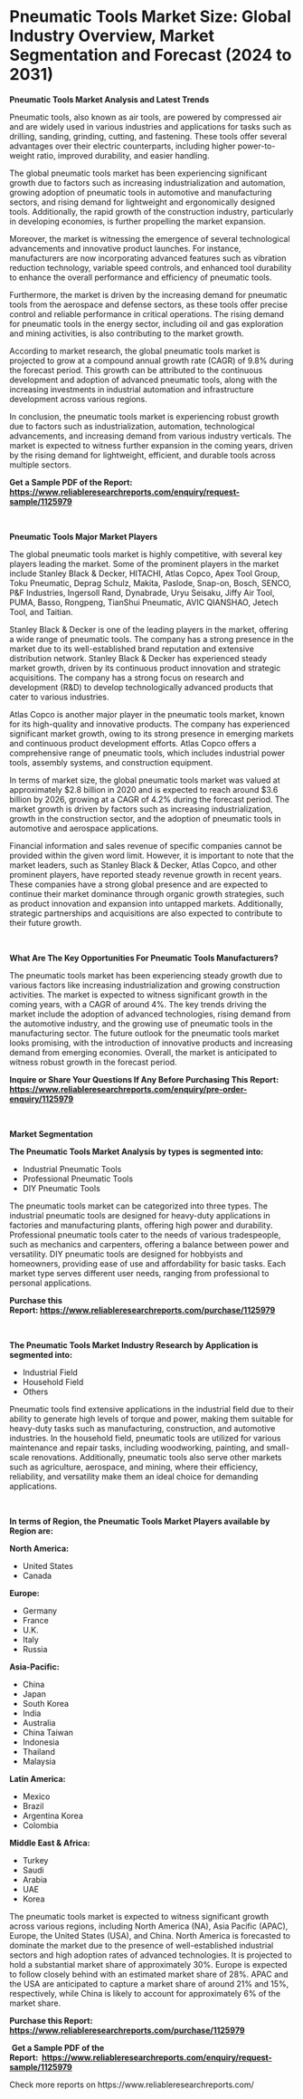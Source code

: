 <p><h1>Pneumatic Tools Market Size: Global Industry Overview, Market Segmentation and Forecast (2024 to 2031)</h1></p><p><strong>Pneumatic Tools Market Analysis and Latest Trends</strong></p>
<p><p>Pneumatic tools, also known as air tools, are powered by compressed air and are widely used in various industries and applications for tasks such as drilling, sanding, grinding, cutting, and fastening. These tools offer several advantages over their electric counterparts, including higher power-to-weight ratio, improved durability, and easier handling.</p><p>The global pneumatic tools market has been experiencing significant growth due to factors such as increasing industrialization and automation, growing adoption of pneumatic tools in automotive and manufacturing sectors, and rising demand for lightweight and ergonomically designed tools. Additionally, the rapid growth of the construction industry, particularly in developing economies, is further propelling the market expansion.</p><p>Moreover, the market is witnessing the emergence of several technological advancements and innovative product launches. For instance, manufacturers are now incorporating advanced features such as vibration reduction technology, variable speed controls, and enhanced tool durability to enhance the overall performance and efficiency of pneumatic tools.</p><p>Furthermore, the market is driven by the increasing demand for pneumatic tools from the aerospace and defense sectors, as these tools offer precise control and reliable performance in critical operations. The rising demand for pneumatic tools in the energy sector, including oil and gas exploration and mining activities, is also contributing to the market growth.</p><p>According to market research, the global pneumatic tools market is projected to grow at a compound annual growth rate (CAGR) of 9.8% during the forecast period. This growth can be attributed to the continuous development and adoption of advanced pneumatic tools, along with the increasing investments in industrial automation and infrastructure development across various regions.</p><p>In conclusion, the pneumatic tools market is experiencing robust growth due to factors such as industrialization, automation, technological advancements, and increasing demand from various industry verticals. The market is expected to witness further expansion in the coming years, driven by the rising demand for lightweight, efficient, and durable tools across multiple sectors.</p></p>
<p><strong>Get a Sample PDF of the Report:&nbsp; <a href="https://www.reliableresearchreports.com/enquiry/request-sample/1125979">https://www.reliableresearchreports.com/enquiry/request-sample/1125979</a></strong></p>
<p>&nbsp;</p>
<p><strong>Pneumatic Tools Major Market Players</strong></p>
<p><p>The global pneumatic tools market is highly competitive, with several key players leading the market. Some of the prominent players in the market include Stanley Black & Decker, HITACHI, Atlas Copco, Apex Tool Group, Toku Pneumatic, Deprag Schulz, Makita, Paslode, Snap-on, Bosch, SENCO, P&F Industries, Ingersoll Rand, Dynabrade, Uryu Seisaku, Jiffy Air Tool, PUMA, Basso, Rongpeng, TianShui Pneumatic, AVIC QIANSHAO, Jetech Tool, and Taitian.</p><p>Stanley Black & Decker is one of the leading players in the market, offering a wide range of pneumatic tools. The company has a strong presence in the market due to its well-established brand reputation and extensive distribution network. Stanley Black & Decker has experienced steady market growth, driven by its continuous product innovation and strategic acquisitions. The company has a strong focus on research and development (R&D) to develop technologically advanced products that cater to various industries. </p><p>Atlas Copco is another major player in the pneumatic tools market, known for its high-quality and innovative products. The company has experienced significant market growth, owing to its strong presence in emerging markets and continuous product development efforts. Atlas Copco offers a comprehensive range of pneumatic tools, which includes industrial power tools, assembly systems, and construction equipment.</p><p>In terms of market size, the global pneumatic tools market was valued at approximately $2.8 billion in 2020 and is expected to reach around $3.6 billion by 2026, growing at a CAGR of 4.2% during the forecast period. The market growth is driven by factors such as increasing industrialization, growth in the construction sector, and the adoption of pneumatic tools in automotive and aerospace applications.</p><p>Financial information and sales revenue of specific companies cannot be provided within the given word limit. However, it is important to note that the market leaders, such as Stanley Black & Decker, Atlas Copco, and other prominent players, have reported steady revenue growth in recent years. These companies have a strong global presence and are expected to continue their market dominance through organic growth strategies, such as product innovation and expansion into untapped markets. Additionally, strategic partnerships and acquisitions are also expected to contribute to their future growth.</p></p>
<p>&nbsp;</p>
<p><strong>What Are The Key Opportunities For Pneumatic Tools Manufacturers?</strong></p>
<p><p>The pneumatic tools market has been experiencing steady growth due to various factors like increasing industrialization and growing construction activities. The market is expected to witness significant growth in the coming years, with a CAGR of around 4%. The key trends driving the market include the adoption of advanced technologies, rising demand from the automotive industry, and the growing use of pneumatic tools in the manufacturing sector. The future outlook for the pneumatic tools market looks promising, with the introduction of innovative products and increasing demand from emerging economies. Overall, the market is anticipated to witness robust growth in the forecast period.</p></p>
<p><strong>Inquire or Share Your Questions If Any Before Purchasing This Report: <a href="https://www.reliableresearchreports.com/enquiry/pre-order-enquiry/1125979">https://www.reliableresearchreports.com/enquiry/pre-order-enquiry/1125979</a></strong></p>
<p>&nbsp;</p>
<p><strong>Market Segmentation</strong></p>
<p><strong>The Pneumatic Tools Market Analysis by types is segmented into:</strong></p>
<p><ul><li>Industrial Pneumatic Tools</li><li>Professional Pneumatic Tools</li><li>DIY Pneumatic Tools</li></ul></p>
<p><p>The pneumatic tools market can be categorized into three types. The industrial pneumatic tools are designed for heavy-duty applications in factories and manufacturing plants, offering high power and durability. Professional pneumatic tools cater to the needs of various tradespeople, such as mechanics and carpenters, offering a balance between power and versatility. DIY pneumatic tools are designed for hobbyists and homeowners, providing ease of use and affordability for basic tasks. Each market type serves different user needs, ranging from professional to personal applications.</p></p>
<p><strong>Purchase this Report:&nbsp;<a href="https://www.reliableresearchreports.com/purchase/1125979">https://www.reliableresearchreports.com/purchase/1125979</a></strong></p>
<p>&nbsp;</p>
<p><strong>The Pneumatic Tools Market Industry Research by Application is segmented into:</strong></p>
<p><ul><li>Industrial Field</li><li>Household Field</li><li>Others</li></ul></p>
<p><p>Pneumatic tools find extensive applications in the industrial field due to their ability to generate high levels of torque and power, making them suitable for heavy-duty tasks such as manufacturing, construction, and automotive industries. In the household field, pneumatic tools are utilized for various maintenance and repair tasks, including woodworking, painting, and small-scale renovations. Additionally, pneumatic tools also serve other markets such as agriculture, aerospace, and mining, where their efficiency, reliability, and versatility make them an ideal choice for demanding applications.</p></p>
<p>&nbsp;</p>
<p><strong>In terms of Region, the Pneumatic Tools Market Players available by Region are:</strong></p>
<p>
    <p> <strong> North America: </strong>
        <ul>
            <li>United States</li>
            <li>Canada</li>
        </ul>
        </p> 
    <p> <strong> Europe: </strong>
        <ul>
            <li>Germany</li>
            <li>France</li>
            <li>U.K.</li>
            <li>Italy</li>
            <li>Russia</li>
        </ul>
        </p> 
    <p> <strong> Asia-Pacific: </strong>
        <ul>
            <li>China</li>
            <li>Japan</li>
            <li>South Korea</li>
            <li>India</li>
            <li>Australia</li>
            <li>China Taiwan</li>
            <li>Indonesia</li>
            <li>Thailand</li>
            <li>Malaysia</li>
        </ul>
        </p> 
    <p> <strong> Latin America: </strong>
        <ul>
            <li>Mexico</li>
            <li>Brazil</li>
            <li>Argentina Korea</li>
            <li>Colombia</li>
        </ul>
        </p> 
    <p> <strong> Middle East & Africa: </strong>
        <ul>
            <li>Turkey</li>
            <li>Saudi</li>
            <li>Arabia</li>
            <li>UAE</li>
            <li>Korea</li>
        </ul>
    </p>
    </p>
<p><p>The pneumatic tools market is expected to witness significant growth across various regions, including North America (NA), Asia Pacific (APAC), Europe, the United States (USA), and China. North America is forecasted to dominate the market due to the presence of well-established industrial sectors and high adoption rates of advanced technologies. It is projected to hold a substantial market share of approximately 30%. Europe is expected to follow closely behind with an estimated market share of 28%. APAC and the USA are anticipated to capture a market share of around 21% and 15%, respectively, while China is likely to account for approximately 6% of the market share.</p></p>
<p><strong>Purchase this Report: <a href="https://www.reliableresearchreports.com/purchase/1125979">https://www.reliableresearchreports.com/purchase/1125979</a></strong></p>
<p>&nbsp;<strong>Get a Sample PDF of the Report:&nbsp;&nbsp;<a href="https://www.reliableresearchreports.com/enquiry/request-sample/1125979">https://www.reliableresearchreports.com/enquiry/request-sample/1125979</a></strong></p>
<p><strong></strong></p>
<p>Check more reports on https://www.reliableresearchreports.com/</p>
